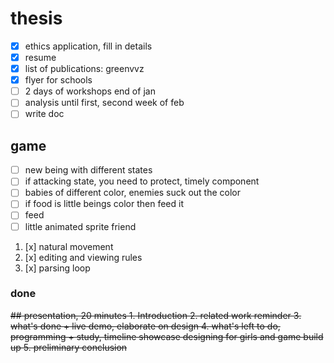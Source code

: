 # thesis
- [x] ethics application, fill in details
- [x] resume
- [x] list of publications: greenvvz
- [x] flyer for schools
- [ ] 2 days of workshops end of jan
- [ ] analysis until first, second week of feb
- [ ] write doc
## game
- [ ] new being with different states
- [ ] if attacking state, you need to protect, timely component
- [ ] babies of different color, enemies suck out the color
- [ ] if food is little beings color then feed it
- [ ] feed
- [ ] little animated sprite friend
  
1. [x] natural movement
2. [x] editing and viewing rules
3. [x] parsing loop



### done
<s>
## presentation, 20 minutes
1. Introduction
2. related work reminder
3. what's done + live demo, elaborate on design
4. what's left to do, programming + study, timeline
showcase designing for girls and game build up  
5. preliminary conclusion
</s>